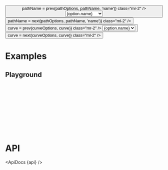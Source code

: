 <script lang="ts">
	import * as easings from 'svelte/easing';
	import * as d3shapes from 'd3-shape';
	import { group } from 'd3-array';
	import { mdiChevronLeft, mdiChevronRight } from '@mdi/js';

	import {
		ApiDocs,
		Button,
		Field,
		SelectField,
		Switch
	} from 'svelte-ux';

	import api from '$lib/components/Path.svelte?raw&sveld';

	import Chart, { Svg } from '$lib/components/Chart.svelte';
	import AxisX from '$lib/components/AxisX.svelte';
	import AxisY from '$lib/components/AxisY.svelte';
	import Baseline from '$lib/components/Baseline.svelte';
	import HighlightLine from '$lib/components/HighlightLine.svelte';
	import Labels from '$lib/components/Labels.svelte';
	import Points from '$lib/components/Points.svelte';
	import Path from '$lib/components/Path.svelte';

	import Preview from '$lib/docs/Preview.svelte';
	import RangeField from '$lib/docs/RangeField.svelte';

	let amplitude = 1;
	let frequency = 10;
	let phase = 0;

	let pathName = 'sin';
	let pointCount = 100;

	$: mathOptions = [
		{ name: 'sin', group: 'math', value: x => amplitude * Math.sin((x) * frequency) + phase},
		{ name: 'cos', group: 'math', value: x => amplitude * Math.cos((x) * frequency) + phase},
		{ name: 'tan', group: 'math', value: x => amplitude * Math.tan((x) * frequency) + phase},
		{ name: 'sqrt', group: 'math', value: x => amplitude * Math.sqrt((x) * frequency) + phase},
		{ name: 'ceil', group: 'math', value: x => amplitude * Math.ceil((x) * frequency) + phase},
		{ name: 'floor', group: 'math', value: x => amplitude * Math.floor((x) * frequency) + phase},
		{ name: 'round', group: 'math', value: x => amplitude * Math.round((x) * frequency) + phase},
		{ name: 'random', group: 'math', value: x => amplitude * Math.random() + phase},
		{ name: 'pow', group: 'math', value: x => amplitude * Math.pow((x), frequency) + phase},
	]

	const easingOptions = Object.entries(easings).map(([key, value]) => {
		return {
			name: key,
			group: 'easing',
			value
		}
	})

	$: pathOptions = [...mathOptions, ...easingOptions]
	$: pathOptionsByGroup = group(pathOptions, d => d.group)

	$: pathGenerator = pathOptions.find(d => d.name === pathName).value;
	$: data = Array.from({ length: pointCount }).map((_, i) => {
		return {
			x: i + 1,
		  y: pathGenerator(i / pointCount) ?? i
		}
	})

	let curve = d3shapes['curveLinear'];
	const curveOptions = Object
		.keys(d3shapes)
		.filter(key => key.startsWith('curve'))
		.filter(key => !key.endsWith('Open') && !key.endsWith('Closed'))
		.map(key => {
			return {
				name: key.replace('curve', ''),
				value: d3shapes[key]
			}
		})

	function prev(options, current, value = 'value') {
		const index = options.findIndex(x => x[value] === current);
		if (index === 0) {
			return options[options.length - 1][value]
		} else {
			return options[index - 1][value]
		}
	}

	function next(options, current, value = 'value') {
		const index = options.findIndex(x => x[value] === current);
		if (index === options.length - 1) {
			return options[0][value]
		} else {
			return options[index + 1][value]
		}
	}

	let showPoints = false;
	let tweened = true;
</script>

<div class="grid gap-2 sticky top-0 z-10">
	<div class="grid grid-cols-[1fr,1fr,1fr,auto,auto] gap-2">
		<Field label="Path Example" let:id>
			<Button icon={mdiChevronLeft} on:click={() => pathName = prev(pathOptions, pathName, 'name')} class="mr-2" />
			<select bind:value={pathName} class="w-full outline-none appearance-none text-sm" {id}>
				{#each [...pathOptionsByGroup] as [group, options]}
					<optgroup label={group}>
						{#each options as option}
							<option value={option.name}>{option.name}</option>
						{/each}
					</optgroup>
				{/each}
			</select>
			<Button icon={mdiChevronRight} on:click={() => pathName = next(pathOptions, pathName, 'name')} class="ml-2" />
		</Field>
		<Field label="Curve" let:id>
			<Button icon={mdiChevronLeft} on:click={() => curve = prev(curveOptions, curve)} class="mr-2" />
			<select bind:value={curve} class="w-full outline-none appearance-none text-sm" {id}>
				{#each curveOptions as option}
					<option value={option.value}>{option.name}</option>
				{/each}
			</select>
			<Button icon={mdiChevronRight} on:click={() => curve = next(curveOptions, curve)} class="ml-2" />
		</Field>
		<RangeField label="Points" bind:value={pointCount} min={2} />
		<Field label="Show points" let:id>
			<Switch bind:checked={showPoints} {id} />
		</Field>
		<Field label="Tweened" let:id>
			<Switch bind:checked={tweened} {id} />
		</Field>
	</div>
	<div class="grid grid-cols-[1fr,1fr,1fr] gap-2">
		<RangeField label="Frequency" bind:value={frequency} min={1} />
		<RangeField label="Amplitude" bind:value={amplitude} min={1} />
		<RangeField label="Phase" bind:value={phase} min={1} />
	</div>
</div>

# Examples

## Playground

<Preview>
	<div class="h-[300px] p-4 border rounded">
		<Chart
			{data}
			x="x"
			y="y"
			yNice
			padding={{ left: 16, bottom: 24 }}
		>
			<Svg>
				<AxisY gridlines />
				<AxisX />
				<Baseline x y />
				<Path {curve} {tweened} />
				{#if showPoints}
					<Points {tweened} />
				{/if}
			</Svg>
		</Chart>
	</div>
</Preview>

# API

<ApiDocs {api} />
